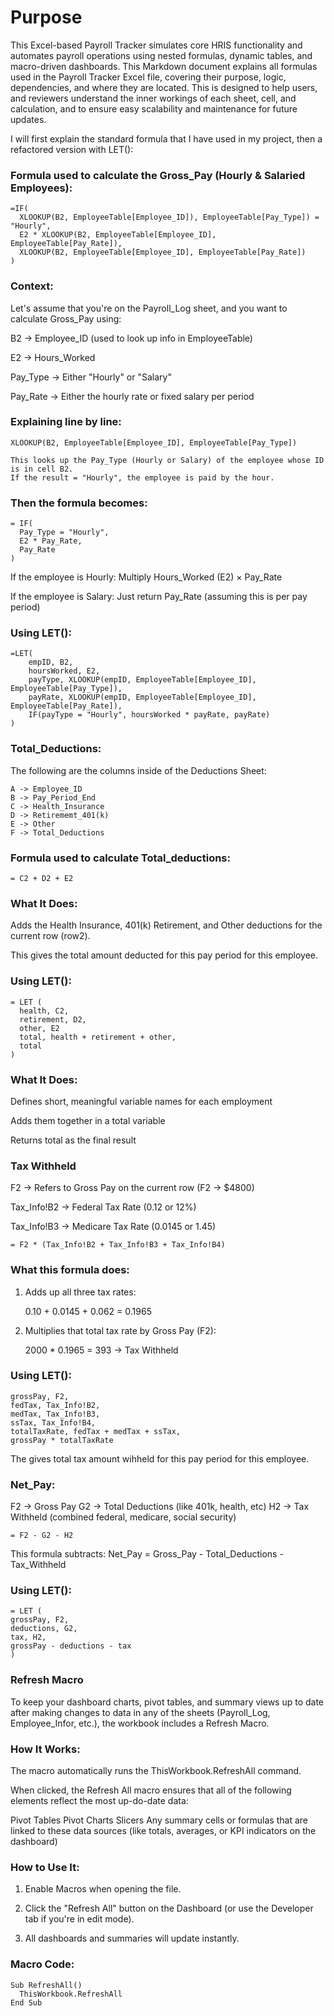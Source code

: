 <h1>Purpose</h1>

This Excel-based Payroll Tracker simulates core HRIS functionality and automates payroll operations using nested formulas, dynamic tables, and macro-driven dashboards.
This Markdown document explains all formulas used in the Payroll Tracker Excel file, covering their purpose, logic, dependencies, and where they are located. This is designed to help users, and reviewers understand the inner workings of each sheet, cell, and calculation, and to ensure easy scalability and maintenance for future updates.

I will first explain the standard formula that I have used in my project, then a refactored version with LET():

### Formula used to calculate the Gross_Pay (Hourly & Salaried Employees):

```excel 
=IF(
  XLOOKUP(B2, EmployeeTable[Employee_ID]), EmployeeTable[Pay_Type]) = "Hourly",
  E2 * XLOOKUP(B2, EmployeeTable[Employee_ID], EmployeeTable[Pay_Rate]),
  XLOOKUP(B2, EmployeeTable[Employee_ID], EmployeeTable[Pay_Rate])
)
```

### Context:

Let's assume that you're on the Payroll_Log sheet, and you want to calculate Gross_Pay using:

B2 → Employee_ID (used to look up info in EmployeeTable)

E2 → Hours_Worked

Pay_Type → Either "Hourly" or "Salary"

Pay_Rate → Either the hourly rate or fixed salary per period

### Explaining line by line:

```excel
XLOOKUP(B2, EmployeeTable[Employee_ID], EmployeeTable[Pay_Type])

This looks up the Pay_Type (Hourly or Salary) of the employee whose ID is in cell B2.
If the result = "Hourly", the employee is paid by the hour.
```
### Then the formula becomes:

```excel
= IF(
  Pay_Type = "Hourly",
  E2 * Pay_Rate,
  Pay_Rate
)
```
If the employee is Hourly: Multiply Hours_Worked (E2) × Pay_Rate

If the employee is Salary: Just return Pay_Rate (assuming this is per pay period)


### Using LET():

```excel
=LET(
    empID, B2,
    hoursWorked, E2,
    payType, XLOOKUP(empID, EmployeeTable[Employee_ID], EmployeeTable[Pay_Type]),
    payRate, XLOOKUP(empID, EmployeeTable[Employee_ID], EmployeeTable[Pay_Rate]),
    IF(payType = "Hourly", hoursWorked * payRate, payRate)
)
```

### Total_Deductions:

The following are the columns inside of the Deductions Sheet:

```excel
A -> Employee_ID
B -> Pay_Period_End 
C -> Health_Insurance
D -> Retirememt_401(k)
E -> Other
F -> Total_Deductions
```

### Formula used to calculate Total_deductions:

```excel
= C2 + D2 + E2
```
### What It Does:

Adds the Health Insurance, 401(k) Retirement, and Other deductions for the current row (row2).

This gives the total amount deducted for this pay period for this employee.


### Using LET():

```excel
= LET (
  health, C2,
  retirement, D2,
  other, E2
  total, health + retirement + other,
  total
)
```
### What It Does:

Defines short, meaningful variable names for each employment

Adds them together in a total variable

Returns total as the final result

### Tax Withheld 

F2 -> Refers to Gross Pay on the current row (F2 -> $4800)

Tax_Info!B2 -> Federal Tax Rate (0.12 or 12%)

Tax_Info!B3 -> Medicare Tax Rate (0.0145 or 1.45)

```excel
= F2 * (Tax_Info!B2 + Tax_Info!B3 + Tax_Info!B4)
```
### What this formula does:
1. Adds up all three tax rates:
   
   0.10 + 0.0145 + 0.062 = 0.1965
   
3. Multiplies that total tax rate by Gross Pay (F2):
   
   2000 * 0.1965 = 393 -> Tax Withheld

### Using LET():
```excel
grossPay, F2,
fedTax, Tax_Info!B2,
medTax, Tax_Info!B3,
ssTax, Tax_Info!B4,
totalTaxRate, fedTax + medTax + ssTax,
grossPay * totalTaxRate
```
The gives total tax amount wihheld for this pay period for this employee.


### Net_Pay:

F2 -> Gross Pay
G2 -> Total Deductions (like 401k, health, etc)
H2 -> Tax Withheld (combined federal, medicare, social security)

```excel
= F2 - G2 - H2
```
This formula subtracts:
Net_Pay = Gross_Pay - Total_Deductions - Tax_Withheld

### Using LET():

```excel
= LET (
grossPay, F2,
deductions, G2,
tax, H2,
grossPay - deductions - tax
)
```

### Refresh Macro 

To keep your dashboard charts, pivot tables, and summary views up to date after making changes to data in any of the sheets (Payroll_Log, Employee_Infor, etc.), the workbook includes a Refresh Macro. 

<h3>How It Works:</h3>

The macro automatically runs the ThisWorkbook.RefreshAll command.

When clicked, the Refresh All macro ensures that all of the following elements reflect the most up-do-date data:

Pivot Tables
Pivot Charts
Slicers
Any summary cells or formulas that are linked to these data sources (like totals, averages, or KPI indicators on the dashboard)

<h3>How to Use It:</h3>

1. Enable Macros when opening the file.

2. Click the "Refresh All" button on the Dashboard (or use the Developer tab if you're in edit mode).

3. All dashboards and summaries will update instantly.

### Macro Code:
```vba
Sub RefreshAll()
  ThisWorkbook.RefreshAll
End Sub
```
